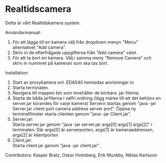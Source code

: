 Realtidscamera  
==============
Detta är vårt Realtidskamera system.

Användarmanual:

1. För att lägga till en kamera välj från dropdown menyn "Menu" alternativet "Add camera".
2. Skriv in de efterfrågade uppgifterna från "Add camera" valet.
3. För att ta bort en kamera. Välj i samma meny "Remove Camera" och skriv in nummret på kameran som ska tas bort.

Installation:

1. Start av proxykamera enl. EDA040 hemsidas anvisningar.\n
2. Starta terminalen.
3. Navigera till mappen bin som innehåller de körbara .jar filerna.
4. Starta de båda jarfilerna i valfri ordning
(lägg märke till att det behövs en server.jar körandes för varje kamera)
Servern startas genom "java -jar Server.jar client port camera address server port".
Öppna ny terminalfönster starta clienten genom "java -jar Client.jar".
5. Server.jar:  
Starta server.jar genom "java -jar server.jar args[0] args[1] args[2]"
i terminalen. Där args[0] är serverporten, args[1] är kameraaddressen,
args[2] är klientporten
6. Client.jar:  
Starta client.jar genom "java -jar client.jar".


Contributors: Kasper Bratz, Oskar Holmberg, Erik Munkby, Niklas Karlsson

